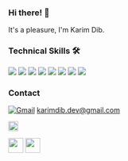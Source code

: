 ### Hi there! 👋
It's a pleasure, I'm Karim Dib.
<!--
**karimdib/karimdib** is a ✨ _special_ ✨ repository because its `README.md` (this file) appears on your GitHub profile.

Here are some ideas to get you started:

- 🔭 I’m currently working on ...
- 🌱 I’m currently learning ...
- 👯 I’m looking to collaborate on ...
- 🤔 I’m looking for help with ...
- 💬 Ask me about ...
- 📫 How to reach me: ...
- 😄 Pronouns: ...
- ⚡ Fun fact: ...
-->

### Technical Skills 🛠️

![](https://img.shields.io/badge/-HTML-333333?style=flat&logo=html5 )  [![](https://img.shields.io/badge/-CSS-blue?style=flat&logo=css3)](https://it.wikipedia.org/wiki/CSS) [![](https://img.shields.io/badge/-JavaScript-yellow?style=flat&logo=javascript)](https://it.wikipedia.org/wiki/JavaScript) [![](https://img.shields.io/badge/-Vue.js-green?style=flat&logo=vue.js)](https://vuejs.org/) [![](https://img.shields.io/badge/-MySQL-blue?style=flat&logo=mysql)](https://www.mysql.com/it/) [![](https://img.shields.io/badge/-Sass-pink?style=flat&logo=sass)](https://sass-lang.com/) [![](https://img.shields.io/badge/-Laravel-red?style=flat&logo=laravel)](https://laravel.com/) [![](https://img.shields.io/badge/-Bootstrap-purple?style=flat&logo=bootstrap)](https://getbootstrap.com/)



### Contact
[![Gmail](https://ssl.gstatic.com/ui/v1/icons/mail/rfr/logo_gmail_lockup_dark_1x.png)](karimdib.dev@gmail.com) karimdib.dev@gmail.com


[<img src="https://upload.wikimedia.org/wikipedia/commons/c/ca/LinkedIn_logo_initials.png" width="20"/>](https://www.linkedin.com/in/karim-dib1021)

[<img src="https://upload.wikimedia.org/wikipedia/commons/c/ca/LinkedIn_logo_initials.png" width="30"/>](https://www.linkedin.com/in/il-tuo-profilo-linkedin/)
[<img src="https://ssl.gstatic.com/ui/v1/icons/mail/rfr/logo_gmail_lockup_dark_1x.png" width="30"/>](mailto:indirizzo@email.com)
